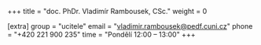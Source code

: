 +++
title = "doc. PhDr. Vladimír Rambousek, CSc."
weight = 0

[extra]
group = "ucitele"
email = "vladimir.rambousek@pedf.cuni.cz"
phone = "+420 221 900 235"
time = "Pondělí 12:00 &ndash; 13:00"
+++

